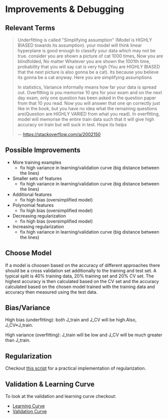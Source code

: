 # Improvements & Debugging

## Relevant Terms

> Underfitting is called "Simplifying assumption" (Model is HIGHLY
> BIASED towards its assumption). your model will think linear
> hyperplane is good enough to classify your data which may not
> be true. consider you are shown a picture of cat 1000 times,
> Now you are blindfolded, No matter Whatever you are shown the
> 1001th time, probability that you will say cat is very high
> (You are HIGHLY BIASED that the next picture is also gonna
> be a cat). Its because you believe its gonna be a cat anyway.
> Here you are simplifying assumptions
> 
> In statistics, Variance informally means how far your data
> is spread out. Overfitting is you memorise 10 qns for your exam
> and on the next day exam, only one question has been asked in the
> question paper from that 10 you read. Now you will answer that one
> qn correctly just like in the book, but you have no idea what the
> remaining questions are(Question are HIGHLY VARIED from what
> you read). In overfitting, model will memorise the entire train
> data such that it will give high accuracy on train but will
> suck in test. Hope its helps
>
> -- https://stackoverflow.com/a/2002150


## Possible Improvements

- More training examples
  - fix high variance in learning/validation curve
    (big distance between the lines)
- Smaller sets of features
  - fix high variance in learning/validation curve
    (big distance between the lines)
- Additional features
  - fix high bias (oversimplified model)
- Polynomial features
  - fix high bias (oversimplified model)
- Decreasing regularization
  - fix high bias (oversimplified model)
- Increasing regularization
  - fix high variance in learning/validation curve
    (big distance between the lines)

## Choose Model

If a model is choosen based on the accuracy of different approaches there
should be a cross validation set additionally to the training and test set.
A typical split is 40% training data, 20% training set and 20% CV set.
The highest accuracy is then calculated based on the CV set and the accuracy
calculated based on the chosen model trained with the training data and
accuracy then measured using the test data.

## Bias/Variance

High bias (underfitting): both J_train and J_CV will be high.Also, J_CV≈J_train.

High variance (overfitting): J_train will be low and J_CV will be much greater
than J_train.

## Regularization

Checkout [this script](./snippets/regularization.py)
for a practical implementation of regularization.

## Validation & Learning Curve

To look at the validation and learning curve checkout:
- [Learning Curve](./snippets/learning_courve.py)
- [Validation Curve](./snippets/validation_curve.py)
